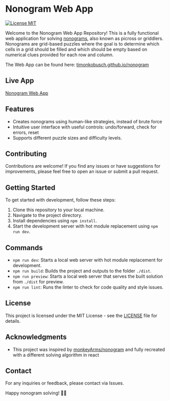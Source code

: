 # Nonogram Web App

[![License MIT](https://img.shields.io/badge/licence-MIT-3498db.svg?style=popout-square)](https://choosealicense.com/licenses/mit/)

Welcome to the Nonogram Web App Repository! This is a fully functional web application for solving [nonograms](https://en.wikipedia.org/wiki/Nonogram), also known as picross or griddlers. Nonograms are grid-based puzzles where the goal is to determine which cells in a grid should be filled and which should be empty based on numerical clues provided for each row and column.

The Web App can be found here:
[timonkobusch.github.io/nonogram](timonkobusch.github.io/nonogram)

## Live App

[Nonogram Web App](timonkobusch.github.io/nonogram)

## Features

-   Creates nonograms using human-like strategies, instead of brute force
-   Intuitive user interface with useful controls: undo/forward, check for errors, reset
-   Supports different puzzle sizes and difficulty levels.

## Contributing

Contributions are welcome! If you find any issues or have suggestions for improvements, please feel free to open an issue or submit a pull request.

## Getting Started

To get started with development, follow these steps:

1. Clone this repository to your local machine.
2. Navigate to the project directory.
3. Install dependencies using `npm install`.
4. Start the development server with hot module replacement using `npm run dev`.

## Commands

-   `npm run dev`: Starts a local web server with hot module replacement for development.
-   `npm run build`: Builds the project and outputs to the folder `./dist`.
-   `npm run preview`: Starts a local web server that serves the built solution from `./dist` for preview.
-   `npm run lint`: Runs the linter to check for code quality and style issues.

## License

This project is licensed under the MIT License - see the [LICENSE](LICENSE) file for details.

## Acknowledgments

-   This project was inspired by [monkeyArms/nonogram](https://github.com/monkeyArms/nonogram) and fully recreated with a different solving algorithm in react

## Contact

For any inquiries or feedback, please contact via Issues.

Happy nonogram solving! 🧩✨
